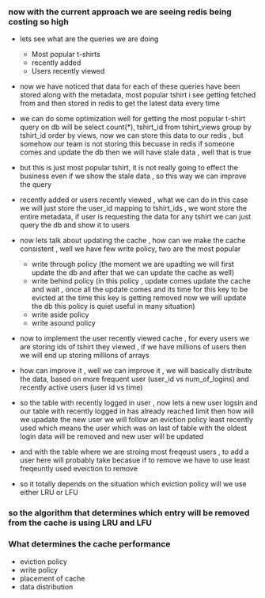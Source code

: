 ### now with the current approach we are seeing redis being costing so high
- lets see what are the queries we are doing
    - Most popular t-shirts
    - recently added
    - Users recently viewed

-  now we have noticed that data for each of these queries have been stored along with the metadata, most popular tshirt i see getting fetched from and then stored in redis to get the latest data every time
-  we can do some optimization well for getting  the most popular t-shirt query on db will be select count(*), tshirt_id from tshirt_views group by tshirt_id order by views, now we can store this data to our redis , but somehow our team is not storing this becuase in redis if someone comes and update the db then we will have stale data , well that is true
-  but this is just most popular tshirt, it is not really going to effect the business even if we show the stale data , so this way we can improve the query
-  recently added or users recently viewed , what we can do in this case we will just store the user_id mapping to tshirt_ids , we wont store the entire metadata, if user is requesting the data for any tshirt we can just query the db and show it to users

- now lets talk about updating the cache , how can we make the cache consistent , well we have few write policy, two are the most popular
    - write through policy (the moment we are upadting we will first update the db and after that we can update the cache as well)
    - write behind policy (in this policy , update comes update the cache and wait , once all the update comes and its time for this key to be evicted at the time this key is getting removed now we will update the db this policy is quiet useful in many situation)
    - write aside policy
    - write asound policy

-  now to implement the user recently viewed cache , for every users we are storing ids of tshirt they viewed , if we have millions of users then we will end up storing millions of arrays
-  how can improve it , well we can improve it , we will basically distribute the data, based on more frequent user (user_id vs num_of_logins) and recently active users (user id vs
time)
- so the table with recently logged in user , now lets a new user logsin and our table with recently logged in has already reached limit then how will we upadate the new user we will follow an eviction policy least recently used which means the user which was on last of table with the oldest login data will be removed and new user will be updated
- and with the table where we are stroing most freqeust users , to add a user here will probably take becasue if to remove we have to use least freqeuntly used eveiction to remove
- so it totally depends on the situation which eviction policy will we use either LRU or LFU

### so the algorithm that determines which entry will be removed from the cache is using LRU and LFU

### What determines the cache performance
- eviction policy
- write policy
- placement of cache
- data distribution
